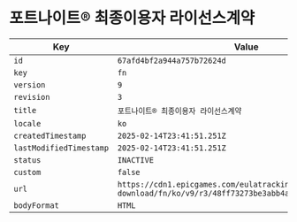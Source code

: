 # 포트나이트® 최종이용자 라이선스계약

| Key | Value |
| --- | ----- |
| `id` | `67afd4bf2a944a757b72624d` |
| `key` | `fn` |
| `version` | `9` |
| `revision` | `3` |
| `title` | `포트나이트® 최종이용자 라이선스계약` |
| `locale` | `ko` |
| `createdTimestamp` | `2025-02-14T23:41:51.251Z` |
| `lastModifiedTimestamp` | `2025-02-14T23:41:51.251Z` |
| `status` | `INACTIVE` |
| `custom` | `false` |
| `url` | `https://cdn1.epicgames.com/eulatracking-download/fn/ko/v9/r3/48ff73273be3abb4a02caca72c80492d.pdf` |
| `bodyFormat` | `HTML` |
